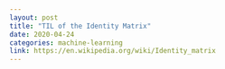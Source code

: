 ```yaml
---
layout: post
title: "TIL of the Identity Matrix"
date: 2020-04-24
categories: machine-learning
link: https://en.wikipedia.org/wiki/Identity_matrix
---
```


